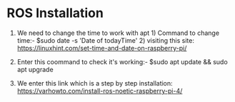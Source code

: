 # ROS Installation

1) We need to change the time to work with apt
		1) Command to change time:- $sudo date -s 'Date of today<space>Time'
		2) visiting this site: https://linuxhint.com/set-time-and-date-on-raspberry-pi/

2) Enter this coommand to check it's working:- $sudo apt update && sudo apt upgrade

3) We enter this link which is a step by step installation: https://varhowto.com/install-ros-noetic-raspberry-pi-4/